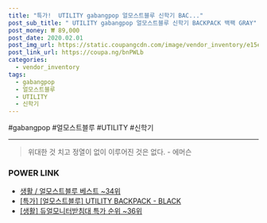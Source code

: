 ```yaml
--- 
title: "특가!  UTILITY gabangpop 얼모스트블루 신학기 BAC..." 
post_sub_title: " UTILITY gabangpop 얼모스트블루 신학기 BACKPACK 백팩 GRAY" 
post_money: ₩ 89,000 
post_date: 2020.02.01 
post_img_url: https://static.coupangcdn.com/image/vendor_inventory/e15e/9d3cd336e63c9f25032ce259cabda4386908dfdce0a7ed837cbe8e8a6d7f.jpg 
post_link_url: https://coupa.ng/bnPWLb 
categories: 
  - vendor_inventory 
tags: 
  - gabangpop 
  - 얼모스트블루 
  - UTILITY 
  - 신학기 
--- 
```

  #gabangpop #얼모스트블루 #UTILITY #신학기 
<hr> 

> 위대한 것 치고 정열이 없이 이루어진 것은 없다. - 에머슨 


### POWER LINK

* <a href="https://blog.naver.com/santokki14/221792132414" target="_blank">생활 / 얼모스트블루 베스트 ~34위</a>
* <a href="https://blog.naver.com/sakai111/221792452507" target="_blank">[특가] [얼모스트블루] UTILITY BACKPACK - BLACK</a>
* <a href="https://blog.naver.com/sakai111/221787162120" target="_blank"> [생활] 듀얼모니터받침대 특가 순위 ~36위</a>
